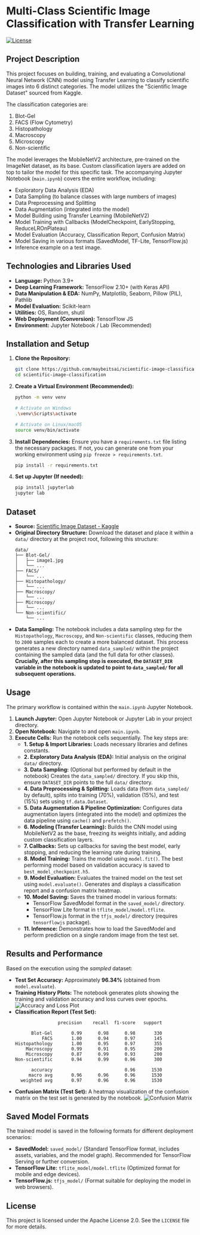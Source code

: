 # Multi-Class Scientific Image Classification with Transfer Learning

[![License](https://img.shields.io/badge/License-Apache_2.0-blue.svg)](https://opensource.org/licenses/Apache-2.0)

## Project Description

This project focuses on building, training, and evaluating a Convolutional Neural Network (CNN) model using Transfer Learning to classify scientific images into 6 distinct categories. The model utilizes the "Scientific Image Dataset" sourced from Kaggle.

The classification categories are:
1.  Blot-Gel
2.  FACS (Flow Cytometry)
3.  Histopathology
4.  Macroscopy
5.  Microscopy
6.  Non-scientific

The model leverages the MobileNetV2 architecture, pre-trained on the ImageNet dataset, as its base. Custom classification layers are added on top to tailor the model for this specific task. The accompanying Jupyter Notebook (`main.ipynb`) covers the entire workflow, including:

*   Exploratory Data Analysis (EDA)
*   Data Sampling (to balance classes with large numbers of images)
*   Data Preprocessing and Splitting
*   Data Augmentation (integrated into the model)
*   Model Building using Transfer Learning (MobileNetV2)
*   Model Training with Callbacks (ModelCheckpoint, EarlyStopping, ReduceLROnPlateau)
*   Model Evaluation (Accuracy, Classification Report, Confusion Matrix)
*   Model Saving in various formats (SavedModel, TF-Lite, TensorFlow.js)
*   Inference example on a test image.

## Technologies and Libraries Used

*   **Language:** Python 3.9+
*   **Deep Learning Framework:** TensorFlow 2.10+ (with Keras API)
*   **Data Manipulation & EDA:** NumPy, Matplotlib, Seaborn, Pillow (PIL), Pathlib
*   **Model Evaluation:** Scikit-learn
*   **Utilities:** OS, Random, shutil
*   **Web Deployment (Conversion):** TensorFlow JS
*   **Environment:** Jupyter Notebook / Lab (Recommended)

## Installation and Setup

1.  **Clone the Repository:**
    ```bash
    git clone https://github.com/maybeitsai/scientific-image-classification
    cd scientific-image-classification
    ```

2.  **Create a Virtual Environment (Recommended):**
    ```bash
    python -m venv venv

    # Activate on Windows
    .\venv\Scripts\activate

    # Activate on Linux/macOS
    source venv/bin/activate
    ```

3.  **Install Dependencies:**
    Ensure you have a `requirements.txt` file listing the necessary packages. If not, you can generate one from your working environment using `pip freeze > requirements.txt`.
    ```bash
    pip install -r requirements.txt
    ```

4.  **Set up Jupyter (If needed):**
    ```bash
    pip install jupyterlab
    jupyter lab
    ```

## Dataset

*   **Source:** [Scientific Image Dataset - Kaggle](https://www.kaggle.com/datasets/rushilprajapati/data-final)
*   **Original Directory Structure:** Download the dataset and place it within a `data/` directory at the project root, following this structure:
    ```
    data/
    ├── Blot-Gel/
    │   ├── image1.jpg
    │   └── ...
    ├── FACS/
    │   └── ...
    ├── Histopathology/
    │   └── ...
    ├── Macroscopy/
    │   └── ...
    ├── Microscopy/
    │   └── ...
    └── Non-scientific/
        └── ...
    ```
*   **Data Sampling:** The notebook includes a data sampling step for the `Histopathology`, `Macroscopy`, and `Non-scientific` classes, reducing them to `2000` samples each to create a more balanced dataset. This process generates a new directory named `data_sampled/` within the project containing the sampled data (and the full data for other classes). **Crucially, after this sampling step is executed, the `DATASET_DIR` variable in the notebook is updated to point to `data_sampled/` for all subsequent operations.**

## Usage

The primary workflow is contained within the `main.ipynb` Jupyter Notebook.

1.  **Launch Jupyter:** Open Jupyter Notebook or Jupyter Lab in your project directory.
2.  **Open Notebook:** Navigate to and open `main.ipynb`.
3.  **Execute Cells:** Run the notebook cells sequentially. The key steps are:
    *   **1. Setup & Import Libraries:** Loads necessary libraries and defines constants.
    *   **2. Exploratory Data Analysis (EDA):** Initial analysis on the original `data/` directory.
    *   **3. Data Sampling:** (Optional but performed by default in the notebook) Creates the `data_sampled/` directory. If you skip this, ensure `DATASET_DIR` points to the full `data/` directory.
    *   **4. Data Preprocessing & Splitting:** Loads data (from `data_sampled/` by default), splits into training (70%), validation (15%), and test (15%) sets using `tf.data.Dataset`.
    *   **5. Data Augmentation & Pipeline Optimization:** Configures data augmentation layers (integrated into the model) and optimizes the data pipeline using `cache()` and `prefetch()`.
    *   **6. Modeling (Transfer Learning):** Builds the CNN model using MobileNetV2 as the base, freezing its weights initially, and adding custom classification layers.
    *   **7. Callbacks:** Sets up callbacks for saving the best model, early stopping, and reducing the learning rate during training.
    *   **8. Model Training:** Trains the model using `model.fit()`. The best performing model based on validation accuracy is saved to `best_model_checkpoint.h5`.
    *   **9. Model Evaluation:** Evaluates the trained model on the test set using `model.evaluate()`. Generates and displays a classification report and a confusion matrix heatmap.
    *   **10. Model Saving:** Saves the trained model in various formats:
        *   TensorFlow SavedModel format in the `saved_model/` directory.
        *   TensorFlow Lite format in `tflite_model/model.tflite`.
        *   TensorFlow.js format in the `tfjs_model/` directory (requires `tensorflowjs` package).
    *   **11. Inference:** Demonstrates how to load the SavedModel and perform prediction on a single random image from the test set.

## Results and Performance

Based on the execution using the *sampled* dataset:

*   **Test Set Accuracy:** Approximately **96.34%** (obtained from `model.evaluate`).
*   **Training History Plots:** The notebook generates plots showing the training and validation accuracy and loss curves over epochs.
    ![Accuracy and Loss Plot](assets/accuracy_model.png)
*   **Classification Report (Test Set):**
    ```
                    precision    recall  f1-score   support

          Blot-Gel       0.99      0.98      0.98       330
              FACS       1.00      0.94      0.97       145
    Histopathology       1.00      0.95      0.97       355
        Macroscopy       0.99      0.91      0.95       200
        Microscopy       0.87      0.99      0.93       200
    Non-scientific       0.94      0.99      0.96       300

          accuracy                           0.96      1530
         macro avg       0.96      0.96      0.96      1530
      weighted avg       0.97      0.96      0.96      1530
    ```
*   **Confusion Matrix (Test Set):**
    A heatmap visualization of the confusion matrix on the test set is generated by the notebook.
    ![Confusion Matrix](assets/confusion_matrix.png)

## Saved Model Formats

The trained model is saved in the following formats for different deployment scenarios:

*   **SavedModel:** `saved_model/` (Standard TensorFlow format, includes assets, variables, and the model graph). Recommended for TensorFlow Serving or further conversion.
*   **TensorFlow Lite:** `tflite_model/model.tflite` (Optimized format for mobile and edge devices).
*   **TensorFlow.js:** `tfjs_model/` (Format suitable for deploying the model in web browsers).

## License

This project is licensed under the Apache License 2.0. See the `LICENSE` file for more details.